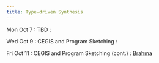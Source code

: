 ```yaml
---
title: Type-driven Synthesis
---
```


Mon Oct 7
: TBD
  : []()

Wed Oct 9
: CEGIS and Program Sketching
  : []()

Fri Oct 11
: CEGIS and Program Sketching (cont.)
  : [Brahma](https://people.eecs.berkeley.edu/~sseshia/pubdir/synth-icse10.pdf)
